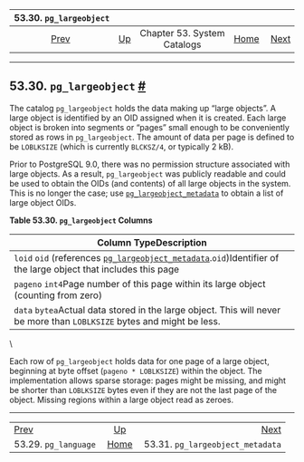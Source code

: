 <!--?xml version="1.0" encoding="UTF-8" standalone="no"?-->

|                 53.30. `pg_largeobject`                |                                                   |                             |                                                       |                                                                                |
| :----------------------------------------------------: | :------------------------------------------------ | :-------------------------: | ----------------------------------------------------: | -----------------------------------------------------------------------------: |
| [Prev](catalog-pg-language.html "53.29. pg_language")  | [Up](catalogs.html "Chapter 53. System Catalogs") | Chapter 53. System Catalogs | [Home](index.html "PostgreSQL 17devel Documentation") |  [Next](catalog-pg-largeobject-metadata.html "53.31. pg_largeobject_metadata") |

***

## 53.30. `pg_largeobject` [#](#CATALOG-PG-LARGEOBJECT)

The catalog `pg_largeobject` holds the data making up “large objects”. A large object is identified by an OID assigned when it is created. Each large object is broken into segments or “pages” small enough to be conveniently stored as rows in `pg_largeobject`. The amount of data per page is defined to be `LOBLKSIZE` (which is currently `BLCKSZ/4`, or typically 2 kB).

Prior to PostgreSQL 9.0, there was no permission structure associated with large objects. As a result, `pg_largeobject` was publicly readable and could be used to obtain the OIDs (and contents) of all large objects in the system. This is no longer the case; use [`pg_largeobject_metadata`](catalog-pg-largeobject-metadata.html "53.31. pg_largeobject_metadata") to obtain a list of large object OIDs.

**Table 53.30. `pg_largeobject` Columns**

| Column TypeDescription                                                                                                                                                                   |
| ---------------------------------------------------------------------------------------------------------------------------------------------------------------------------------------- |
| `loid` `oid` (references [`pg_largeobject_metadata`](catalog-pg-largeobject-metadata.html "53.31. pg_largeobject_metadata").`oid`)Identifier of the large object that includes this page |
| `pageno` `int4`Page number of this page within its large object (counting from zero)                                                                                                     |
| `data` `bytea`Actual data stored in the large object. This will never be more than `LOBLKSIZE` bytes and might be less.                                                                  |

\

Each row of `pg_largeobject` holds data for one page of a large object, beginning at byte offset (`pageno * LOBLKSIZE`) within the object. The implementation allows sparse storage: pages might be missing, and might be shorter than `LOBLKSIZE` bytes even if they are not the last page of the object. Missing regions within a large object read as zeroes.

***

|                                                        |                                                       |                                                                                |
| :----------------------------------------------------- | :---------------------------------------------------: | -----------------------------------------------------------------------------: |
| [Prev](catalog-pg-language.html "53.29. pg_language")  |   [Up](catalogs.html "Chapter 53. System Catalogs")   |  [Next](catalog-pg-largeobject-metadata.html "53.31. pg_largeobject_metadata") |
| 53.29. `pg_language`                                   | [Home](index.html "PostgreSQL 17devel Documentation") |                                               53.31. `pg_largeobject_metadata` |
